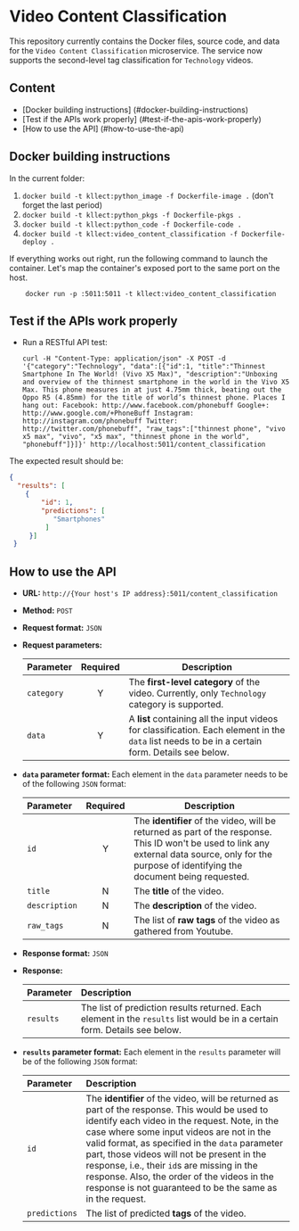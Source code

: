 # Video Content Classification


This repository currently contains the Docker files, source code, and data for the `Video Content Classification` microservice. The service now supports the second-level tag classification for `Technology` videos.


## Content
* [Docker building instructions] (#docker-building-instructions)
* [Test if the APIs work properly] (#test-if-the-apis-work-properly)
* [How to use the API] (#how-to-use-the-api)


## Docker building instructions

In the current folder:

1. `docker build -t kllect:python_image -f Dockerfile-image .` (don't forget the last period)
2. `docker build -t kllect:python_pkgs -f Dockerfile-pkgs .`
3. `docker build -t kllect:python_code -f Dockerfile-code .`
4. `docker build -t kllect:video_content_classification -f Dockerfile-deploy .`



If everything works out right, run the following command to launch the container. Let's map the container's exposed port to the same port on the host.

        docker run -p :5011:5011 -t kllect:video_content_classification



## Test if the APIs work properly
* Run a RESTful API test:
  
   ```
   curl -H "Content-Type: application/json" -X POST -d '{"category":"Technology", "data":[{"id":1, "title":"Thinnest Smartphone In The World! (Vivo X5 Max)", "description":"Unboxing and overview of the thinnest smartphone in the world in the Vivo X5 Max. This phone measures in at just 4.75mm thick, beating out the Oppo R5 (4.85mm) for the title of world’s thinnest phone. Places I hang out: Facebook: http://www.facebook.com/phonebuff Google+: http://www.google.com/+PhoneBuff Instagram: http://instagram.com/phonebuff Twitter: http://twitter.com/phonebuff", "raw_tags":["thinnest phone", "vivo x5 max", "vivo", "x5 max", "thinnest phone in the world", "phonebuff"]}]}' http://localhost:5011/content_classification
   ```

The expected result should be:
   ```json
   {
     "results": [
       {
           "id": 1, 
           "predictions": [
              "Smartphones"
            ]
    	}]
    }
   ```


## How to use the API
  - **URL:** `http://{Your host's IP address}:5011/content_classification`
  - **Method:** `POST`
  - **Request format:** `JSON`
  - **Request parameters:**

    | Parameter | Required | Description |
    | :--------- | :---------: | ----------- |
    | `category`     | Y | The **first-level category** of the video. Currently, only `Technology` category is supported. |
    | `data`   | Y | A **list** containing all the input videos for classification. Each element in the `data` list needs to be in a certain form. Details see below.|


  - **`data` parameter format:** Each element in the `data` parameter needs to be of the following `JSON` format:

    | Parameter | Required | Description |
    | :--------- | :---------: | ----------- |
    | `id`     | Y | The **identifier** of the video, will be returned as part of the response. This ID won't be used to link any external data source, only for the purpose of identifying the document being requested. |
    | `title`   | N | The **title** of the video. |
    | `description` | N | The **description** of the video. |
    | `raw_tags` | N | The list of **raw tags** of the video as gathered from Youtube.|

    
  - **Response format:** `JSON`
  - **Response:**
    
    | Parameter | Description |
    | :---------| :--------- |
    | `results` | The list of prediction results returned. Each element in the `results` list would be in a certain form. Details see below.|


  - **`results` parameter format:** Each element in the `results` parameter will be of the following `JSON` format:

    | Parameter | Description |
    | :--------- | :--------- |
    | `id` | The **identifier** of the video, will be returned as part of the response. This would be used to identify each video in the request. Note, in the case where some input videos are not in the valid format, as specified in the `data` parameter part, those videos will not be present in the response, i.e., their `id`s are missing in the response. Also, the order of the videos in the response is not guaranteed to be the same as in the request. |
    | `predictions` | The list of predicted **tags** of the video. |

